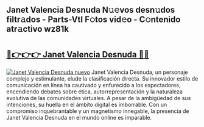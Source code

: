 ## Janet Valencia Desnuda N𝚞𝚎vos desn𝚞dos filtr𝚊dos - Parts-VtI F𝚘tos vid𝚎o - C𝚘ntenido atr𝚊ctivo wz81k

# <h2><a href="http://mb74yq.tromn.icu/?c=Janet+Valencia+Desnuda">🔗👉👉👉 Janet Valencia Desnuda 🔗🔗</a></h2>

[![Janet Valencia Desnuda nuevo](https://i.imgur.com/pEAQMta.gif)](http://mb74yq.tromn.icu/?c=Janet+Valencia+Desnuda)
Janet Valencia Desnuda, un personaje complejo y estimulante, elude la clasificación directa. Su innovador estilo de comunicación en línea ha cautivado y enfurecido a los espectadores, encendiendo debates sobre ética, autorrepresentación y la naturaleza evolutiva de las comunidades virtuales. A pesar de la ambigüedad de sus intenciones, su huella en el ámbito digital es imborrable. Con un compromiso inquebrantable y un magnetismo innegable, la presencia de Janet Valencia Desnuda en el mundo online es imparable.
